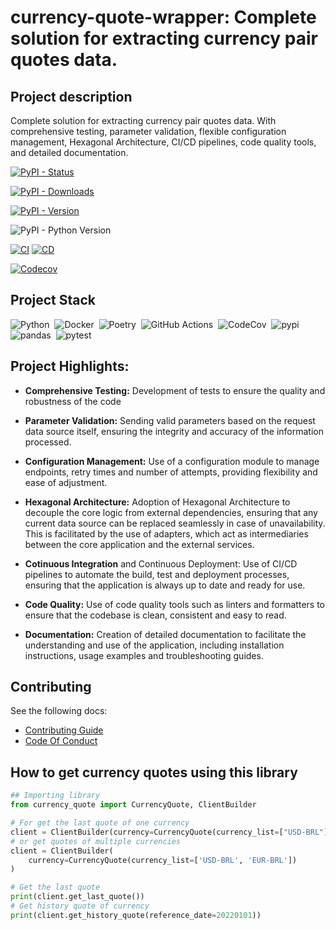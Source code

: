 # currency-quote-wrapper: Complete solution for extracting currency pair quotes data.

## Project description
Complete solution for extracting currency pair quotes data.
With comprehensive testing, parameter validation, flexible configuration management, Hexagonal Architecture, CI/CD pipelines, code quality tools, and detailed documentation.


[![PyPI - Status](https://img.shields.io/pypi/status/currency-quote?style=for-the-badge&logo=pypi)](https://pypi.org/project/currency-quote/)

[![PyPI - Downloads](https://img.shields.io/pypi/dm/currency-quote?style=for-the-badge&logo=pypi)](https://pypi.org/project/currency-quote/)

[![PyPI - Version](https://img.shields.io/pypi/v/currency-quote?style=for-the-badge&logo=pypi)](https://pypi.org/project/currency-quote/#history)

![PyPI - Python Version](https://img.shields.io/pypi/pyversions/currency-quote?style=for-the-badge&logo=python)

[![CI](https://img.shields.io/github/actions/workflow/status/IvanildoBarauna/currency-quote-wrapper/CI.yaml?&style=for-the-badge&logo=githubactions&cacheSeconds=60&label=Tests+and+pre+build)](https://github.com/IvanildoBarauna/currency-quote-wrapper/actions/workflows/CI.yaml)
[![CD](https://img.shields.io/github/actions/workflow/status/IvanildoBarauna/currency-quote-wrapper/CD.yaml?&style=for-the-badge&logo=githubactions&cacheSeconds=60&event=release&label=Package+publication)](https://github.com/IvanildoBarauna/currency-quote-wrapper/actions/workflows/CD.yaml)

[![Codecov](https://img.shields.io/codecov/c/github/IvanildoBarauna/currency-quote-wrapper?style=for-the-badge&logo=codecov)](https://app.codecov.io/gh/IvanildoBarauna/currency-quote-wrapper)

## Project Stack

![Python](https://img.shields.io/badge/-Python-05122A?style=flat&logo=python)&nbsp;
![Docker](https://img.shields.io/badge/-Docker-05122A?style=flat&logo=docker)&nbsp;
![Poetry](https://img.shields.io/badge/-Poetry-05122A?style=flat&logo=poetry)&nbsp;
![GitHub Actions](https://img.shields.io/badge/-GitHub_Actions-05122A?style=flat&logo=githubactions)&nbsp; 
![CodeCov](https://img.shields.io/badge/-CodeCov-05122A?style=flat&logo=codecov)&nbsp;
![pypi](https://img.shields.io/badge/-pypi-05122A?style=flat&logo=pypi)&nbsp;
![pandas](https://img.shields.io/badge/-pandas-05122A?style=flat&logo=pandas)&nbsp;
![pytest](https://img.shields.io/badge/-pytest-05122A?style=flat&logo=pytest)&nbsp;


## Project Highlights:

- **Comprehensive Testing:** Development of tests to ensure the quality and robustness of the code

- **Parameter Validation:** Sending valid parameters based on the request data source itself, ensuring the integrity and accuracy of the information processed.

- **Configuration Management:** Use of a configuration module to manage endpoints, retry times and number of attempts, providing flexibility and ease of adjustment.

- **Hexagonal Architecture:** Adoption of Hexagonal Architecture to decouple the core logic from external dependencies, ensuring that any current data source can be replaced seamlessly in case of unavailability. This is facilitated by the use of adapters, which act as intermediaries between the core application and the external services.

- **Cotinuous Integration** and Continuous Deployment: Use of CI/CD pipelines to automate the build, test and deployment processes, ensuring that the application is always up to date and ready for use.

- **Code Quality:** Use of code quality tools such as linters and formatters to ensure that the codebase is clean, consistent and easy to read.

- **Documentation:** Creation of detailed documentation to facilitate the understanding and use of the application, including installation instructions, usage examples and troubleshooting guides.

## Contributing

See the following docs:

- [Contributing Guide](https://github.com/IvanildoBarauna/currency-quote-wrapper/blob/main/CONTRIBUTING.md)
- [Code Of Conduct](https://github.com/IvanildoBarauna/currency-quote-wrapper/blob/main/CODE_OF_CONDUCT.md)


## How to get currency quotes using this library

``` python
## Importing library
from currency_quote import CurrencyQuote, ClientBuilder

# For get the last quote of one currency
client = ClientBuilder(currency=CurrencyQuote(currency_list=["USD-BRL"]))
# or get quotes of multiple currencies
client = ClientBuilder(
    currency=CurrencyQuote(currency_list=['USD-BRL', 'EUR-BRL'])
)

# Get the last quote
print(client.get_last_quote())
# Get history quote of currency
print(client.get_history_quote(reference_date=20220101))
